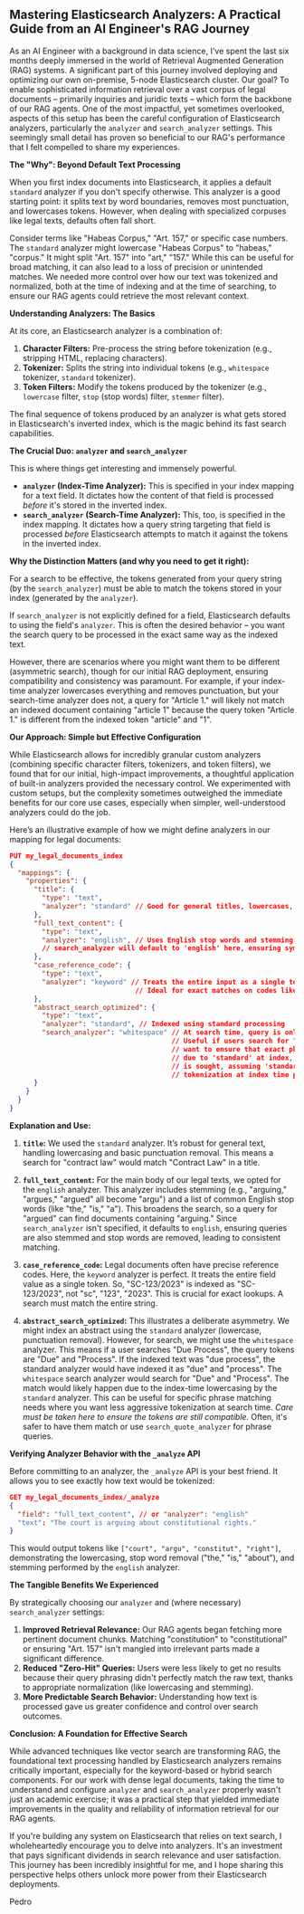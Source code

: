 ## Mastering Elasticsearch Analyzers: A Practical Guide from an AI Engineer's RAG Journey

As an AI Engineer with a background in data science, I've spent the last six months deeply immersed in the world of Retrieval Augmented Generation (RAG) systems. A significant part of this journey involved deploying and optimizing our own on-premise, 5-node Elasticsearch cluster. Our goal? To enable sophisticated information retrieval over a vast corpus of legal documents – primarily inquiries and juridic texts – which form the backbone of our RAG agents. One of the most impactful, yet sometimes overlooked, aspects of this setup has been the careful configuration of Elasticsearch analyzers, particularly the `analyzer` and `search_analyzer` settings. This seemingly small detail has proven so beneficial to our RAG's performance that I felt compelled to share my experiences.

**The "Why": Beyond Default Text Processing**

When you first index documents into Elasticsearch, it applies a default `standard` analyzer if you don't specify otherwise. This analyzer is a good starting point: it splits text by word boundaries, removes most punctuation, and lowercases tokens. However, when dealing with specialized corpuses like legal texts, defaults often fall short.

Consider terms like "Habeas Corpus," "Art. 157," or specific case numbers. The `standard` analyzer might lowercase "Habeas Corpus" to "habeas," "corpus." It might split "Art. 157" into "art," "157." While this can be useful for broad matching, it can also lead to a loss of precision or unintended matches. We needed more control over how our text was tokenized and normalized, both at the time of indexing and at the time of searching, to ensure our RAG agents could retrieve the most relevant context.

**Understanding Analyzers: The Basics**

At its core, an Elasticsearch analyzer is a combination of:

1.  **Character Filters:** Pre-process the string before tokenization (e.g., stripping HTML, replacing characters).
2.  **Tokenizer:** Splits the string into individual tokens (e.g., `whitespace` tokenizer, `standard` tokenizer).
3.  **Token Filters:** Modify the tokens produced by the tokenizer (e.g., `lowercase` filter, `stop` (stop words) filter, `stemmer` filter).

The final sequence of tokens produced by an analyzer is what gets stored in Elasticsearch's inverted index, which is the magic behind its fast search capabilities.

**The Crucial Duo: `analyzer` and `search_analyzer`**

This is where things get interesting and immensely powerful.

*   **`analyzer` (Index-Time Analyzer):** This is specified in your index mapping for a text field. It dictates how the content of that field is processed *before* it's stored in the inverted index.
*   **`search_analyzer` (Search-Time Analyzer):** This, too, is specified in the index mapping. It dictates how a query string targeting that field is processed *before* Elasticsearch attempts to match it against the tokens in the inverted index.

**Why the Distinction Matters (and why you need to get it right):**

For a search to be effective, the tokens generated from your query string (by the `search_analyzer`) must be able to match the tokens stored in your index (generated by the `analyzer`).

If `search_analyzer` is not explicitly defined for a field, Elasticsearch defaults to using the field's `analyzer`. This is often the desired behavior – you want the search query to be processed in the exact same way as the indexed text.

However, there are scenarios where you might want them to be different (asymmetric search), though for our initial RAG deployment, ensuring compatibility and consistency was paramount. For example, if your index-time analyzer lowercases everything and removes punctuation, but your search-time analyzer does not, a query for "Article 1." will likely not match an indexed document containing "article 1" because the query token "Article 1." is different from the indexed token "article" and "1".

**Our Approach: Simple but Effective Configuration**

While Elasticsearch allows for incredibly granular custom analyzers (combining specific character filters, tokenizers, and token filters), we found that for our initial, high-impact improvements, a thoughtful application of built-in analyzers provided the necessary control. We experimented with custom setups, but the complexity sometimes outweighed the immediate benefits for our core use cases, especially when simpler, well-understood analyzers could do the job.

Here’s an illustrative example of how we might define analyzers in our mapping for legal documents:

```json
PUT my_legal_documents_index
{
  "mappings": {
    "properties": {
      "title": {
        "type": "text",
        "analyzer": "standard" // Good for general titles, lowercases, removes punctuation
      },
      "full_text_content": {
        "type": "text",
        "analyzer": "english", // Uses English stop words and stemming
        // search_analyzer will default to 'english' here, ensuring symmetry
      },
      "case_reference_code": {
        "type": "text",
        "analyzer": "keyword" // Treats the entire input as a single token.
                               // Ideal for exact matches on codes like "SC-123/2023"
      },
      "abstract_search_optimized": {
        "type": "text",
        "analyzer": "standard", // Indexed using standard processing
        "search_analyzer": "whitespace" // At search time, query is only split by whitespace.
                                        // Useful if users search for "First Amendment" and we
                                        // want to ensure that exact phrase (case-insensitive
                                        // due to 'standard' at index, but not split further)
                                        // is sought, assuming 'standard' analyzer's
                                        // tokenization at index time produced compatible tokens.
      }
    }
  }
}
```

**Explanation and Use:**

1.  **`title`:** We used the `standard` analyzer. It’s robust for general text, handling lowercasing and basic punctuation removal. This means a search for "contract law" would match "Contract Law" in a title.

2.  **`full_text_content`:** For the main body of our legal texts, we opted for the `english` analyzer. This analyzer includes stemming (e.g., "arguing," "argues," "argued" all become "argu") and a list of common English stop words (like "the," "is," "a"). This broadens the search, so a query for "argued" can find documents containing "arguing." Since `search_analyzer` isn't specified, it defaults to `english`, ensuring queries are also stemmed and stop words are removed, leading to consistent matching.

3.  **`case_reference_code`:** Legal documents often have precise reference codes. Here, the `keyword` analyzer is perfect. It treats the entire field value as a single token. So, "SC-123/2023" is indexed as "SC-123/2023", not "sc", "123", "2023". This is crucial for exact lookups. A search must match the entire string.

4.  **`abstract_search_optimized`:** This illustrates a deliberate asymmetry. We might index an abstract using the `standard` analyzer (lowercase, punctuation removal). However, for search, we might use the `whitespace` analyzer. This means if a user searches "Due Process", the query tokens are "Due" and "Process". If the indexed text was "due process", the standard analyzer would have indexed it as "due" and "process". The `whitespace` search analyzer would search for "Due" and "Process". The match would likely happen due to the index-time lowercasing by the `standard` analyzer. This can be useful for specific phrase matching needs where you want less aggressive tokenization at search time. *Care must be taken here to ensure the tokens are still compatible.* Often, it's safer to have them match or use `search_quote_analyzer` for phrase queries.

**Verifying Analyzer Behavior with the `_analyze` API**

Before committing to an analyzer, the `_analyze` API is your best friend. It allows you to see exactly how text would be tokenized:

```json
GET my_legal_documents_index/_analyze
{
  "field": "full_text_content", // or "analyzer": "english"
  "text": "The court is arguing about constitutional rights."
}
```
This would output tokens like `["court", "argu", "constitut", "right"]`, demonstrating the lowercasing, stop word removal ("the," "is," "about"), and stemming performed by the `english` analyzer.

**The Tangible Benefits We Experienced**

By strategically choosing our `analyzer` and (where necessary) `search_analyzer` settings:

1.  **Improved Retrieval Relevance:** Our RAG agents began fetching more pertinent document chunks. Matching "constitution" to "constitutional" or ensuring "Art. 157" isn't mangled into irrelevant parts made a significant difference.
2.  **Reduced "Zero-Hit" Queries:** Users were less likely to get no results because their query phrasing didn't perfectly match the raw text, thanks to appropriate normalization (like lowercasing and stemming).
3.  **More Predictable Search Behavior:** Understanding how text is processed gave us greater confidence and control over search outcomes.

**Conclusion: A Foundation for Effective Search**

While advanced techniques like vector search are transforming RAG, the foundational text processing handled by Elasticsearch analyzers remains critically important, especially for the keyword-based or hybrid search components. For our work with dense legal documents, taking the time to understand and configure `analyzer` and `search_analyzer` properly wasn't just an academic exercise; it was a practical step that yielded immediate improvements in the quality and reliability of information retrieval for our RAG agents.

If you're building any system on Elasticsearch that relies on text search, I wholeheartedly encourage you to delve into analyzers. It's an investment that pays significant dividends in search relevance and user satisfaction. This journey has been incredibly insightful for me, and I hope sharing this perspective helps others unlock more power from their Elasticsearch deployments.

Pedro
